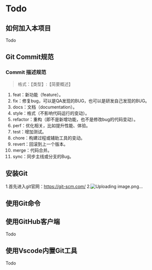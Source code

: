 # Todo

## 如何加入本项目
Todo  


## Git Commit规范

### Commit 描述规范
>格式：【类型】:【简要概述】

1. feat：新功能（feature）。
2. fix：修复bug，可以是QA发现的BUG，也可以是研发自己发现的BUG。
3. docs：文档（documentation）。
4. style：格式（不影响代码运行的变动）。
5. refactor：重构（即不是新增功能，也不是修改bug的代码变动）。
6. perf：优化相关，比如提升性能、体验。
7. test：增加测试。
8. chore：构建过程或辅助工具的变动。
9. revert：回滚到上一个版本。
10. merge：代码合并。
11. sync：同步主线或分支的Bug。

## 安装Git
1.首先进入git官网：https://git-scm.com/
2.![Uploading image.png…]()

## 使用Git命令


## 使用GitHub客户端
Todo  


## 使用Vscode内置Git工具
Todo  
